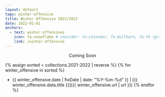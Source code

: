 ```yaml
---
layout: default
tags: winter-offensive
title: Winter Offensive 2021/2022
date: 2022-01-01
anchors:
  - text: winter-offensives
    icon: fa-snowflake # consider: fa-calendar, fa-bullhorn, fa-th (grid)
    link: /winter-offensive
---
```


<div style="text-align:center;margin:auto;">
<span class="construction">
<i class="fas fa-wrench"></i> Coming Soon <i class="fas fa-wrench"></i>
</span>
</div>

{% assign sorted = collections.2021-2022 | reverse %}
{% for winter_offensive in sorted %}
- {{ winter_offensive.date | fixDate | date: "%Y-%m-%d" }} | [{{ winter_offensive.data.title }}]({{ winter_offensive.url | url }})
{% endfor %}
